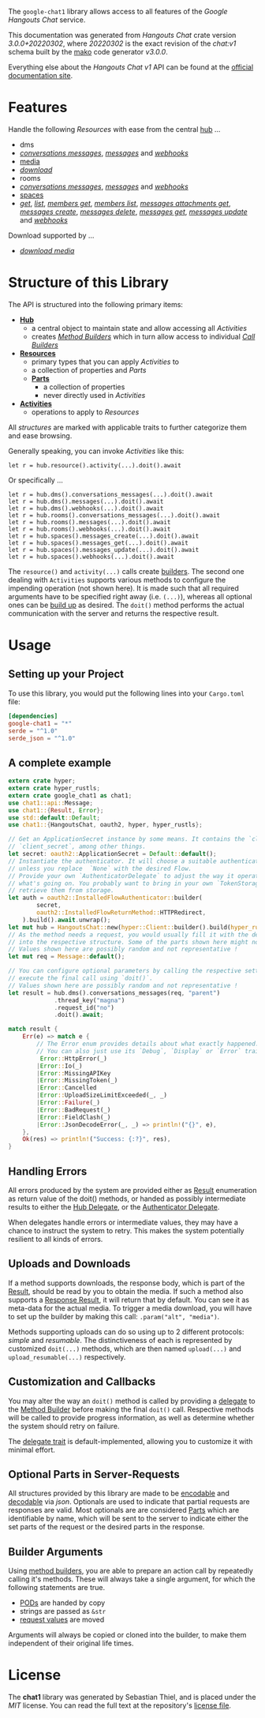 <!---
DO NOT EDIT !
This file was generated automatically from 'src/mako/api/README.md.mako'
DO NOT EDIT !
-->
The `google-chat1` library allows access to all features of the *Google Hangouts Chat* service.

This documentation was generated from *Hangouts Chat* crate version *3.0.0+20220302*, where *20220302* is the exact revision of the *chat:v1* schema built by the [mako](http://www.makotemplates.org/) code generator *v3.0.0*.

Everything else about the *Hangouts Chat* *v1* API can be found at the
[official documentation site](https://developers.google.com/hangouts/chat).
# Features

Handle the following *Resources* with ease from the central [hub](https://docs.rs/google-chat1/3.0.0+20220302/google_chat1/HangoutsChat) ... 

* dms
 * [*conversations messages*](https://docs.rs/google-chat1/3.0.0+20220302/google_chat1/api::DmConversationMessageCall), [*messages*](https://docs.rs/google-chat1/3.0.0+20220302/google_chat1/api::DmMessageCall) and [*webhooks*](https://docs.rs/google-chat1/3.0.0+20220302/google_chat1/api::DmWebhookCall)
* [media](https://docs.rs/google-chat1/3.0.0+20220302/google_chat1/api::Media)
 * [*download*](https://docs.rs/google-chat1/3.0.0+20220302/google_chat1/api::MediaDownloadCall)
* rooms
 * [*conversations messages*](https://docs.rs/google-chat1/3.0.0+20220302/google_chat1/api::RoomConversationMessageCall), [*messages*](https://docs.rs/google-chat1/3.0.0+20220302/google_chat1/api::RoomMessageCall) and [*webhooks*](https://docs.rs/google-chat1/3.0.0+20220302/google_chat1/api::RoomWebhookCall)
* [spaces](https://docs.rs/google-chat1/3.0.0+20220302/google_chat1/api::Space)
 * [*get*](https://docs.rs/google-chat1/3.0.0+20220302/google_chat1/api::SpaceGetCall), [*list*](https://docs.rs/google-chat1/3.0.0+20220302/google_chat1/api::SpaceListCall), [*members get*](https://docs.rs/google-chat1/3.0.0+20220302/google_chat1/api::SpaceMemberGetCall), [*members list*](https://docs.rs/google-chat1/3.0.0+20220302/google_chat1/api::SpaceMemberListCall), [*messages attachments get*](https://docs.rs/google-chat1/3.0.0+20220302/google_chat1/api::SpaceMessageAttachmentGetCall), [*messages create*](https://docs.rs/google-chat1/3.0.0+20220302/google_chat1/api::SpaceMessageCreateCall), [*messages delete*](https://docs.rs/google-chat1/3.0.0+20220302/google_chat1/api::SpaceMessageDeleteCall), [*messages get*](https://docs.rs/google-chat1/3.0.0+20220302/google_chat1/api::SpaceMessageGetCall), [*messages update*](https://docs.rs/google-chat1/3.0.0+20220302/google_chat1/api::SpaceMessageUpdateCall) and [*webhooks*](https://docs.rs/google-chat1/3.0.0+20220302/google_chat1/api::SpaceWebhookCall)


Download supported by ...

* [*download media*](https://docs.rs/google-chat1/3.0.0+20220302/google_chat1/api::MediaDownloadCall)



# Structure of this Library

The API is structured into the following primary items:

* **[Hub](https://docs.rs/google-chat1/3.0.0+20220302/google_chat1/HangoutsChat)**
    * a central object to maintain state and allow accessing all *Activities*
    * creates [*Method Builders*](https://docs.rs/google-chat1/3.0.0+20220302/google_chat1/client::MethodsBuilder) which in turn
      allow access to individual [*Call Builders*](https://docs.rs/google-chat1/3.0.0+20220302/google_chat1/client::CallBuilder)
* **[Resources](https://docs.rs/google-chat1/3.0.0+20220302/google_chat1/client::Resource)**
    * primary types that you can apply *Activities* to
    * a collection of properties and *Parts*
    * **[Parts](https://docs.rs/google-chat1/3.0.0+20220302/google_chat1/client::Part)**
        * a collection of properties
        * never directly used in *Activities*
* **[Activities](https://docs.rs/google-chat1/3.0.0+20220302/google_chat1/client::CallBuilder)**
    * operations to apply to *Resources*

All *structures* are marked with applicable traits to further categorize them and ease browsing.

Generally speaking, you can invoke *Activities* like this:

```Rust,ignore
let r = hub.resource().activity(...).doit().await
```

Or specifically ...

```ignore
let r = hub.dms().conversations_messages(...).doit().await
let r = hub.dms().messages(...).doit().await
let r = hub.dms().webhooks(...).doit().await
let r = hub.rooms().conversations_messages(...).doit().await
let r = hub.rooms().messages(...).doit().await
let r = hub.rooms().webhooks(...).doit().await
let r = hub.spaces().messages_create(...).doit().await
let r = hub.spaces().messages_get(...).doit().await
let r = hub.spaces().messages_update(...).doit().await
let r = hub.spaces().webhooks(...).doit().await
```

The `resource()` and `activity(...)` calls create [builders][builder-pattern]. The second one dealing with `Activities` 
supports various methods to configure the impending operation (not shown here). It is made such that all required arguments have to be 
specified right away (i.e. `(...)`), whereas all optional ones can be [build up][builder-pattern] as desired.
The `doit()` method performs the actual communication with the server and returns the respective result.

# Usage

## Setting up your Project

To use this library, you would put the following lines into your `Cargo.toml` file:

```toml
[dependencies]
google-chat1 = "*"
serde = "^1.0"
serde_json = "^1.0"
```

## A complete example

```Rust
extern crate hyper;
extern crate hyper_rustls;
extern crate google_chat1 as chat1;
use chat1::api::Message;
use chat1::{Result, Error};
use std::default::Default;
use chat1::{HangoutsChat, oauth2, hyper, hyper_rustls};

// Get an ApplicationSecret instance by some means. It contains the `client_id` and 
// `client_secret`, among other things.
let secret: oauth2::ApplicationSecret = Default::default();
// Instantiate the authenticator. It will choose a suitable authentication flow for you, 
// unless you replace  `None` with the desired Flow.
// Provide your own `AuthenticatorDelegate` to adjust the way it operates and get feedback about 
// what's going on. You probably want to bring in your own `TokenStorage` to persist tokens and
// retrieve them from storage.
let auth = oauth2::InstalledFlowAuthenticator::builder(
        secret,
        oauth2::InstalledFlowReturnMethod::HTTPRedirect,
    ).build().await.unwrap();
let mut hub = HangoutsChat::new(hyper::Client::builder().build(hyper_rustls::HttpsConnector::with_native_roots()), auth);
// As the method needs a request, you would usually fill it with the desired information
// into the respective structure. Some of the parts shown here might not be applicable !
// Values shown here are possibly random and not representative !
let mut req = Message::default();

// You can configure optional parameters by calling the respective setters at will, and
// execute the final call using `doit()`.
// Values shown here are possibly random and not representative !
let result = hub.dms().conversations_messages(req, "parent")
             .thread_key("magna")
             .request_id("no")
             .doit().await;

match result {
    Err(e) => match e {
        // The Error enum provides details about what exactly happened.
        // You can also just use its `Debug`, `Display` or `Error` traits
         Error::HttpError(_)
        |Error::Io(_)
        |Error::MissingAPIKey
        |Error::MissingToken(_)
        |Error::Cancelled
        |Error::UploadSizeLimitExceeded(_, _)
        |Error::Failure(_)
        |Error::BadRequest(_)
        |Error::FieldClash(_)
        |Error::JsonDecodeError(_, _) => println!("{}", e),
    },
    Ok(res) => println!("Success: {:?}", res),
}

```
## Handling Errors

All errors produced by the system are provided either as [Result](https://docs.rs/google-chat1/3.0.0+20220302/google_chat1/client::Result) enumeration as return value of
the doit() methods, or handed as possibly intermediate results to either the 
[Hub Delegate](https://docs.rs/google-chat1/3.0.0+20220302/google_chat1/client::Delegate), or the [Authenticator Delegate](https://docs.rs/yup-oauth2/*/yup_oauth2/trait.AuthenticatorDelegate.html).

When delegates handle errors or intermediate values, they may have a chance to instruct the system to retry. This 
makes the system potentially resilient to all kinds of errors.

## Uploads and Downloads
If a method supports downloads, the response body, which is part of the [Result](https://docs.rs/google-chat1/3.0.0+20220302/google_chat1/client::Result), should be
read by you to obtain the media.
If such a method also supports a [Response Result](https://docs.rs/google-chat1/3.0.0+20220302/google_chat1/client::ResponseResult), it will return that by default.
You can see it as meta-data for the actual media. To trigger a media download, you will have to set up the builder by making
this call: `.param("alt", "media")`.

Methods supporting uploads can do so using up to 2 different protocols: 
*simple* and *resumable*. The distinctiveness of each is represented by customized 
`doit(...)` methods, which are then named `upload(...)` and `upload_resumable(...)` respectively.

## Customization and Callbacks

You may alter the way an `doit()` method is called by providing a [delegate](https://docs.rs/google-chat1/3.0.0+20220302/google_chat1/client::Delegate) to the 
[Method Builder](https://docs.rs/google-chat1/3.0.0+20220302/google_chat1/client::CallBuilder) before making the final `doit()` call. 
Respective methods will be called to provide progress information, as well as determine whether the system should 
retry on failure.

The [delegate trait](https://docs.rs/google-chat1/3.0.0+20220302/google_chat1/client::Delegate) is default-implemented, allowing you to customize it with minimal effort.

## Optional Parts in Server-Requests

All structures provided by this library are made to be [encodable](https://docs.rs/google-chat1/3.0.0+20220302/google_chat1/client::RequestValue) and 
[decodable](https://docs.rs/google-chat1/3.0.0+20220302/google_chat1/client::ResponseResult) via *json*. Optionals are used to indicate that partial requests are responses 
are valid.
Most optionals are are considered [Parts](https://docs.rs/google-chat1/3.0.0+20220302/google_chat1/client::Part) which are identifiable by name, which will be sent to 
the server to indicate either the set parts of the request or the desired parts in the response.

## Builder Arguments

Using [method builders](https://docs.rs/google-chat1/3.0.0+20220302/google_chat1/client::CallBuilder), you are able to prepare an action call by repeatedly calling it's methods.
These will always take a single argument, for which the following statements are true.

* [PODs][wiki-pod] are handed by copy
* strings are passed as `&str`
* [request values](https://docs.rs/google-chat1/3.0.0+20220302/google_chat1/client::RequestValue) are moved

Arguments will always be copied or cloned into the builder, to make them independent of their original life times.

[wiki-pod]: http://en.wikipedia.org/wiki/Plain_old_data_structure
[builder-pattern]: http://en.wikipedia.org/wiki/Builder_pattern
[google-go-api]: https://github.com/google/google-api-go-client

# License
The **chat1** library was generated by Sebastian Thiel, and is placed 
under the *MIT* license.
You can read the full text at the repository's [license file][repo-license].

[repo-license]: https://github.com/Byron/google-apis-rsblob/main/LICENSE.md
